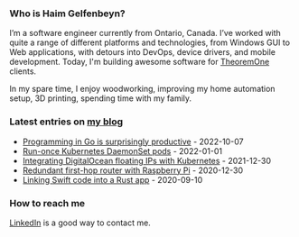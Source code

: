 ### Who is Haim Gelfenbeyn?
I’m a software engineer currently from Ontario, Canada. I’ve worked with quite a range of different platforms and
technologies, from Windows GUI to Web applications, with detours into DevOps, device drivers, and mobile development.
Today, I'm building awesome software for [TheoremOne](https://theoremone.co) clients.

In my spare time, I enjoy woodworking, improving my home automation setup, 3D printing, spending time with my family.

### Latest entries on [my blog](https://haim.dev)
<!-- blog starts -->
* [Programming in Go is surprisingly productive](https://haim.dev/posts/2022-10-07-golang-is-surprisingly-effective/) - 2022-10-07
* [Run-once Kubernetes DaemonSet pods](https://haim.dev/posts/2022-01-01-run-once-kubernetes-daemonset-pods/) - 2022-01-01
* [Integrating DigitalOcean floating IPs with Kubernetes](https://haim.dev/posts/2021-12-30-floating-ip-on-digital-ocean-k8s/) - 2021-12-30
* [Redundant first-hop router with Raspberry Pi](https://haim.dev/posts/2020-12-30-redundand-first-hop-router/) - 2020-12-30
* [Linking Swift code into a Rust app](https://haim.dev/posts/2020-09-10-linking-swift-code-into-rust-app/) - 2020-09-10
<!-- blog ends -->

### How to reach me
[LinkedIn](https://www.linkedin.com/in/haimg/) is a good way to contact me.
